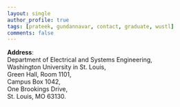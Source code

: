 ```yaml
---
layout: single
author_profile: true
tags: [prateek, gundannavar, contact, graduate, wustl]
comments: false
---
```

**Address**:  
Department of Electrical and Systems Engineering,  
Washington University in St. Louis,  
Green Hall, Room 1101,  
Campus Box 1042,  
One Brookings Drive,  
St. Louis, MO 63130.